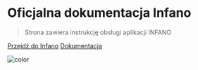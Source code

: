 <h1 id="cover-heading">
  Oficjalna dokumentacja Infano
</h1>

>  Strona zawiera instrukcję obsługi aplikacji INFANO


<!-- TODO: Update to match your project's benefits/features. Git emojis work great here. -->

[Przejdź do Infano](https://infano.net) <!-- TODO: Remove on your copy of this template.-->
[Dokumentacja](#start) <!-- TODO: Use ID of your homepage heading -->

<!-- TODO: Set your background color or image. -->
![color](#e6e6e6)
